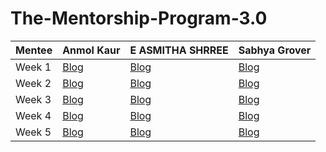 # The-Mentorship-Program-3.0

| Mentee  | Anmol Kaur | E ASMITHA SHRREE | Sabhya Grover |
| ------------- | ------------- | ------------- | ------------- |
| Week 1  | [Blog](https://medium.com/@anmolkaurminhas/women-who-code-delhi-mentorship-program-3-0-week-1-c431678e922c) | [Blog](https://medium.com/@asmitha.eswar/women-who-code-delhi-mentorship-program-3-0-week-1-9c01127473d1) | [Blog](https://sabgro.medium.com/women-who-code-delhi-mentorship-programme-3-0-91e704e5ee29) |
| Week 2  | [Blog]() | [Blog]() | [Blog]() |
| Week 3  | [Blog]() | [Blog]() | [Blog]() |
| Week 4  | [Blog]() | [Blog]() | [Blog]() |
| Week 5  | [Blog]() | [Blog]() | [Blog]() |

